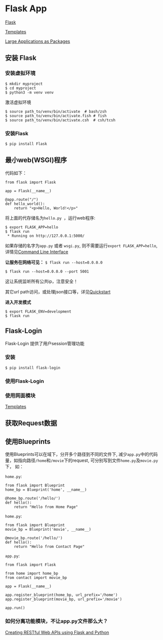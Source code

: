 # Flask App

[Flask](https://flask.palletsprojects.com/en/2.0.x/)

[Templates](https://flask.palletsprojects.com/en/2.0.x/templating/)

[Large Applications as Packages](https://flask.palletsprojects.com/en/2.1.x/patterns/packages/)

## 安装 Flask
### 安装虚拟环境

```
$ mkdir myproject
$ cd myproject
$ python3 -m venv venv
```

激活虚拟环境
```
$ source path_to/venv/bin/activate	# bash/zsh
$ source path_to/venv/bin/activate.fish	# fish
$ source path_to/venv/bin/activate.csh	# csh/tcsh
```

### 安装Flask
```
$ pip install Flask
```

## 最小web(WSGI)程序

代码如下：

```
from flask import Flask

app = Flask(__name__)

@app.route("/")
def hello_world():
    return "<p>Hello, World!</p>"
```
将上面的代存储名为`hello.py `，运行web程序:

```
$ export FLASK_APP=hello
$ flask run
 * Running on http://127.0.0.1:5000/
```
如果存储的名字为`app.py` 或者 `wsgi.py`, 则不需要运行`export FLASK_APP=hello`, 详情见[Command Line Interface](https://flask.palletsprojects.com/en/2.0.x/cli/)

**让服务在网络可见：**
`$ flask run --host=0.0.0.0`

`$ flask run --host=0.0.0.0 --port 5001`

这让系统监听所有公共ip，注意安全！

其它url path访问，或处理json接口等，详见[Quickstart](https://flask.palletsprojects.com/en/2.0.x/quickstart/#a-minimal-application)

**进入开发模式**

```
$ export FLASK_ENV=development
$ flask run
```

## Flask-Login
Flask-Login 提供了用户session管理功能
### 安装

```
$ pip install flask-login
```

### 使用Flask-Login


### 使用网面模块

[Templates](https://flask.palletsprojects.com/en/2.0.x/templating/)

## 获取Request数据


## 使用Blueprints

使用Blueprints可以在域下，分开多个路径到不同的文件下, 减少`app.py`中的代码量，如指向路径`/home`和`/movie`下的request, 可分别写到文件`home.py`及`movie.py`下， 如：

`home.py`:

```
from flask import Blueprint
home_bp = Blueprint('home', __name__)

@home_bp.route('/hello/')
def hello():
    return "Hello from Home Page"
```

`home.py`:

```
from flask import Blueprint
movie_bp = Blueprint('movie', __name__)

@movie_bp.route('/hello/')
def hello():
    return "Hello from Contact Page"
```

`app.py`:

```
from flask import Flask

from home import home_bp
from contact import movie_bp

app = Flask(__name__)

app.register_blueprint(home_bp, url_prefix='/home')
app.register_blueprint(movie_bp, url_prefix='/movie')

app.run()
```



### 如何分离功能模块，不让app.py文件那么大？


[Creating RESTful Web APIs using Flask and Python](https://towardsdatascience.com/creating-restful-apis-using-flask-and-python-655bad51b24)